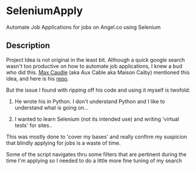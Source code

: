 # SeleniumApply

Automate Job Applications for jobs on Angel.co using Selenium

## Description

Project Idea is not original in the least bit. Although a quick google search wasn't too productive on how to automate job applications, I knew a bud who did this. [Max Caudle](http://maxcaudle.com/contact) (aka Aux Cable aka Maison Caiby) mentioned this idea, and here is his [repo](https://github.com/MasonCaiby/auto_app).

But the issue I found with ripping off his code and using it myself is twofold:

1. He wrote his in Python. I don't understand Python and I like to understand what is going on...

2. I wanted to learn Selenium (not its intended use) and writing 'virtual tests' for sites..

This was mostly done to 'cover my bases' and really confirm my suspicion that blindly applying for jobs is a waste of time.

Some of the script navigates thru some filters that are pertinent during the time I'm applying so I needed to do a little more fine tuning of my search
